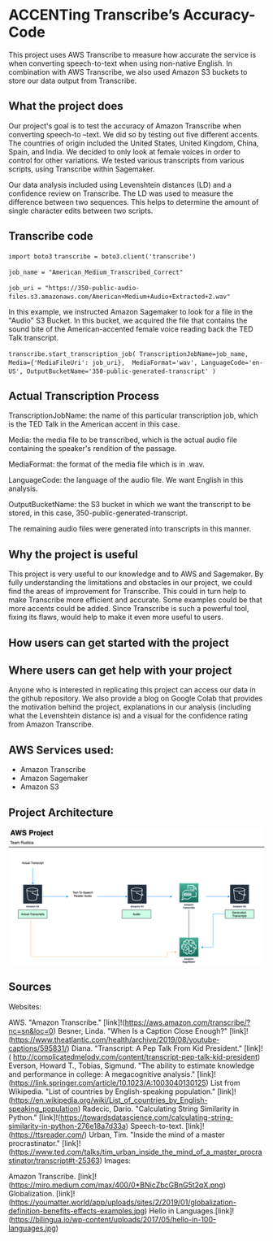 # ACCENTing Transcribe’s Accuracy-Code
This project uses AWS Transcribe to measure how accurate the service is when converting speech-to-text when using non-native English. In combination with AWS Transcribe, we also used Amazon S3 buckets to store our data output from Transcribe.


## What the project does


Our project's goal is to test the accuracy of Amazon Transcribe when converting speech-to –text. We did so by testing out five different accents. The countries of origin included the United States, United Kingdom, China, Spain, and India. We decided to only look at female voices in order to control for other variations. We tested various transcripts from various scripts, using Transcribe within Sagemaker.

Our data analysis included using Levenshtein distances (LD) and a confidence review on Transcribe. The LD was used to measure the difference between two sequences. This helps to determine the amount of single character edits between  two scripts. 

## Transcribe code

`import boto3`
`transcribe = boto3.client('transcribe')`

`job_name = "American_Medium_Transcribed_Correct"`

`job_uri = "https://350-public-audio-files.s3.amazonaws.com/American+Medium+Audio+Extracted+2.wav"`

In this example, we instructed Amazon Sagemaker to look for a file in the "Audio" S3 Bucket. In this bucket, we acquired the file that contains the sound bite of the American-accented female voice reading back the TED Talk transcript.


`transcribe.start_transcription_job(
    TranscriptionJobName=job_name,
    Media={'MediaFileUri': job_uri}, 
    MediaFormat='wav',
    LanguageCode='en-US',
    OutputBucketName='350-public-generated-transcript'
)`

## Actual Transcription Process

TranscriptionJobName: the name of this particular transcription job, which is the TED Talk in the American accent in this case.

Media: the media file to be transcribed, which is the actual audio file containing the speaker's rendition of the passage.

MediaFormat: the format of the media file which is in .wav.

LanguageCode: the language of the audio file. We want English in this analysis.

OutputBucketName: the S3 bucket in which we want the transcript to be stored, in this case, 350-public-generated-transcript. 

The remaining audio files were generated into transcripts in this manner.



## Why the project is useful

This project is very useful to our knowledge and to AWS and Sagemaker. By fully understanding the limitations and obstacles in our project, we could find the areas of improvement for Transcribe. This could in turn help to make Transcribe more efficient and accurate. Some examples could be that more accents could be added. Since Transcribe is such a powerful tool, fixing its flaws, would help to make it even more useful to users. 




## How users can get started with the project



## Where users can get help with your project
Anyone who is interested in replicating this project can access our data in the github repository. We also provide a blog on Google Colab that provides the motivation behind the project, explanations in our analysis (including what the Levenshtein distance is) and a visual for the confidence rating from Amazon Transcribe.

## AWS Services used:
- Amazon Transcribe
- Amazon Sagemaker
- Amazon S3

## Project Architecture 

![PA](arch.png)


## Sources

Websites:

AWS. "Amazon Transcribe." [link]!(https://aws.amazon.com/transcribe/?nc=sn&loc=0)
Besner, Linda. "When Is a Caption Close Enough?" [link]!(https://www.theatlantic.com/health/archive/2019/08/youtube-captions/595831/)
Diana. "Transcript: A Pep Talk From Kid President." [link]!( http://complicatedmelody.com/content/transcript-pep-talk-kid-president)
Everson, Howard T., Tobias, Sigmund. "The ability to estimate knowledge and performance in college: A megacognitive analysis." [link]!(https://link.springer.com/article/10.1023/A:1003040130125)
List from Wikipedia. "List of countries by English-speaking population." [link]!(https://en.wikipedia.org/wiki/List_of_countries_by_English-speaking_population)
Radecic, Dario. "Calculating String Similarity in Python." [link]!(https://towardsdatascience.com/calculating-string-similarity-in-python-276e18a7d33a)
Speech-to-text. [link]!(https://ttsreader.com/)
Urban, Tim. "Inside the mind of a master procrastinator." [link]!(https://www.ted.com/talks/tim_urban_inside_the_mind_of_a_master_procrastinator/transcript#t-25363)
Images:

Amazon Transcribe. [link]!(https://miro.medium.com/max/400/0*BNicZbcGBnG5t2qX.png)
Globalization.  [link]!(https://youmatter.world/app/uploads/sites/2/2019/01/globalization-definition-benefits-effects-examples.jpg)
Hello in Languages.[link]!(https://bilingua.io/wp-content/uploads/2017/05/hello-in-100-languages.jpg)

